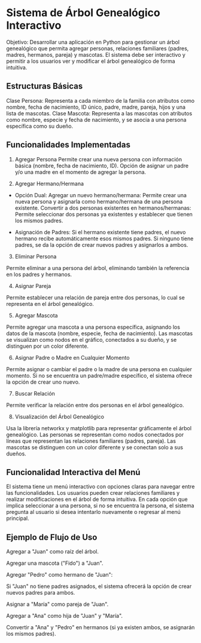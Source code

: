 # Sistema de Árbol Genealógico Interactivo

Objetivo: Desarrollar una aplicación en Python para gestionar un árbol genealógico que permita agregar personas, relaciones familiares (padres, madres, hermanos, pareja) y mascotas. El sistema debe ser interactivo y permitir a los usuarios ver y modificar el árbol genealógico de forma intuitiva.

## Estructuras Básicas
Clase Persona: Representa a cada miembro de la familia con atributos como nombre, fecha de nacimiento, ID único, padre, madre, pareja, hijos y una lista de mascotas.
Clase Mascota: Representa a las mascotas con atributos como nombre, especie y fecha de nacimiento, y se asocia a una persona específica como su dueño.

## Funcionalidades Implementadas

1. Agregar Persona
Permite crear una nueva persona con información básica (nombre, fecha de nacimiento, ID).
Opción de asignar un padre y/o una madre en el momento de agregar la persona.

2. Agregar Hermano/Hermana

- Opción Dual:
  Agregar un nuevo hermano/hermana: Permite crear una nueva persona y asignarla como hermano/hermana de una persona existente.
  Convertir a dos personas existentes en hermanos/hermanas: Permite seleccionar dos personas ya existentes y establecer que tienen los mismos padres.

- Asignación de Padres:
  Si el hermano existente tiene padres, el nuevo hermano recibe automáticamente esos mismos padres.
  Si ninguno tiene padres, se da la opción de crear nuevos padres y asignarlos a ambos.

3. Eliminar Persona

Permite eliminar a una persona del árbol, eliminando también la referencia en los padres y hermanos.

4. Asignar Pareja

Permite establecer una relación de pareja entre dos personas, lo cual se representa en el árbol genealógico.

5. Agregar Mascota

Permite agregar una mascota a una persona específica, asignando los datos de la mascota (nombre, especie, fecha de nacimiento).
Las mascotas se visualizan como nodos en el gráfico, conectados a su dueño, y se distinguen por un color diferente.

6. Asignar Padre o Madre en Cualquier Momento

Permite asignar o cambiar el padre o la madre de una persona en cualquier momento. Si no se encuentra un padre/madre específico, el sistema ofrece la opción de crear uno nuevo.

7. Buscar Relación

Permite verificar la relación entre dos personas en el árbol genealógico.

8. Visualización del Árbol Genealógico

Usa la librería networkx y matplotlib para representar gráficamente el árbol genealógico.
Las personas se representan como nodos conectados por líneas que representan las relaciones familiares (padres, pareja).
Las mascotas se distinguen con un color diferente y se conectan solo a sus dueños.

## Funcionalidad Interactiva del Menú

El sistema tiene un menú interactivo con opciones claras para navegar entre las funcionalidades.
Los usuarios pueden crear relaciones familiares y realizar modificaciones en el árbol de forma intuitiva.
En cada opción que implica seleccionar a una persona, si no se encuentra la persona, el sistema pregunta al usuario si desea intentarlo nuevamente o regresar al menú principal.

## Ejemplo de Flujo de Uso
Agregar a "Juan" como raíz del árbol.

Agregar una mascota ("Fido") a "Juan".

Agregar "Pedro" como hermano de "Juan":

Si "Juan" no tiene padres asignados, el sistema ofrecerá la opción de crear nuevos padres para ambos.

Asignar a "María" como pareja de "Juan".

Agregar a "Ana" como hija de "Juan" y "María".

Convertir a "Ana" y "Pedro" en hermanos (si ya existen ambos, se asignarán los mismos padres).
